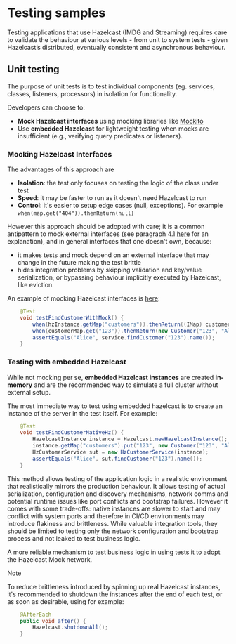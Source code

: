 # Testing samples

Testing applications that use Hazelcast (IMDG and Streaming) requires care to validate the behaviour at various levels - from 
unit to system tests - given Hazelcast’s distributed, eventually consistent and asynchronous behaviour.

## Unit testing

The purpose of unit tests is to test individual components (eg. services, classes, listeners, processors) in isolation for functionality.

Developers can choose to:

 - **Mock Hazelcast interfaces** using mocking libraries like [Mockito](mockito.org) 
 - Use **embedded Hazelcast** for lightweight testing when mocks are insufficient (e.g., verifying query predicates or listeners).

### Mocking Hazelcast Interfaces

The advantages of this approach are 

 - **Isolation**: the test only focuses on testing the logic of the class under test
 - **Speed**: it may be faster to run as it doesn't need Hazelcast to run
 - **Control**: it's easier to setup edge cases (null, exceptions). For example `when(map.get("404")).thenReturn(null)`

However this approach should be adopted with care; it is a common antipattern to mock external interfaces (see paragraph 4.1 [here](http://jmock.org/oopsla2004.pdf) for an explanation), and in general
interfaces that one doesn't own, because:

- it makes tests and mock depend on an external interface that may change in the future making the test brittle
- hides integration problems by skipping validation and key/value serialization, or bypassing behaviour implicitly executed by Hazelcast, like eviction.

An example of mocking Hazelcast interfaces is [here](https://github.com/fcannizzohz/testsamples/blob/27136bd40d7d95d1c5493a72b54e265f8dcb290e/src/test/java/com/hazelcast/fcannizzohz/CustomerServiceTest.java#L29):
```java
    @Test
    void testFindCustomerWithMock() {
        when(hzInstance.getMap("customers")).thenReturn((IMap) customerMap);
        when(customerMap.get("123")).thenReturn(new Customer("123", "Alice"));
        assertEquals("Alice", service.findCustomer("123").name());
    }
```

### Testing with embedded Hazelcast

While not mocking per se, **embedded Hazelcast instances** are created **in-memory** and are the recommended way to simulate a full
cluster without external setup.

The most immediate way to test using embedded hazelcast is to create an instance of the server in the test itself. For example:

```java
    @Test
    void testFindCustomerNativeHz() {
        HazelcastInstance instance = Hazelcast.newHazelcastInstance();
        instance.getMap("customers").put("123", new Customer("123", "Alice"));
        HzCustomerService sut = new HzCustomerService(instance);
        assertEquals("Alice", sut.findCustomer("123").name());
    }
```

This method allows testing of the application logic in a realistic environment that realistically mirrors the production behaviour. 
It allows testing of actual serialization, configuration and discovery mechanisms, network comms and potential runtime issues like 
port conflicts and bootstrap failures. However it comes with some trade-offs: native instances are slower to start and may conflict 
with system ports and therefore  in CI/CD environments may introduce flakiness and brittleness. While valuable integration tools, 
they should be limited to testing only the network  configuration and bootstrap process and not leaked to test business logic. 

A more reliable mechanism to test business logic in using tests it to adopt the Hazelcast Mock network. 

> [!NOTE]
> To reduce brittleness introduced by spinning up real Hazelcast instances, it's recommended 
> to shutdown the instances after the end of each test, or as soon as desirable, using for example:
> 
> ```java
>     @AfterEach
>     public void after() {
>         Hazelcast.shutdownAll();
>     }
> ```
